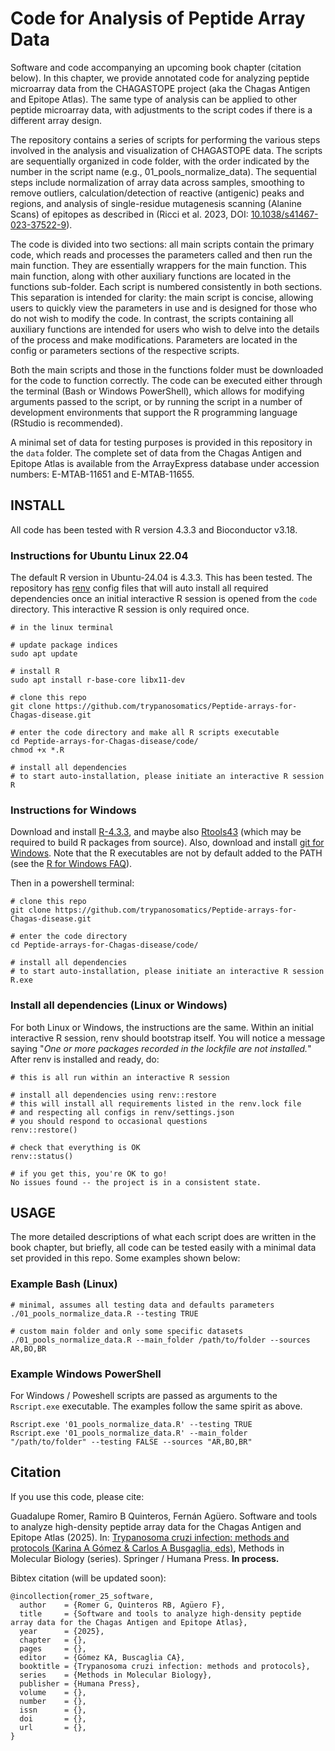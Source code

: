 # Code for Analysis of Peptide Array Data

Software and code accompanying an upcoming book chapter (citation below). In this chapter, we provide annotated code for analyzing peptide microarray data from the CHAGASTOPE project (aka the Chagas Antigen and Epitope Atlas). The same type of analysis can be applied to other peptide microarray data, with adjustments to the script codes if there is a different array design.

The repository contains a series of scripts for performing the various steps involved in the analysis and visualization of CHAGASTOPE data. The scripts are sequentially organized in code folder, with the order indicated by the number in the script name (e.g., 01_pools_normalize_data). The sequential steps include normalization of array data across samples, smoothing to remove outliers, calculation/detection of reactive (antigenic) peaks and regions, and analysis of single-residue mutagenesis scanning (Alanine Scans) of epitopes as described in (Ricci et al. 2023, DOI: [10.1038/s41467-023-37522-9](https://10.1038/s41467-023-37522-9)).

The code is divided into two sections: all main scripts contain the primary code, which reads and processes the parameters called and then run the main function. They are essentially wrappers for the main function. This main function, along with other auxiliary functions are  located in the functions sub-folder. Each script is numbered consistently in both sections. This separation is intended for clarity: the main script is concise, allowing users to quickly view the parameters in use and is designed for those who do not wish to modify the code. In contrast, the scripts containing all auxiliary functions are intended for users who wish to delve into the details of the process and make modifications. Parameters are located in the config or parameters sections of the respective scripts.

Both the main scripts and those in the functions folder must be downloaded for the code to function correctly.
The code can be executed either through the terminal (Bash or Windows PowerShell), which allows for modifying arguments passed to the script, or by running the script in a number of development environments that support the R programming language (RStudio is recommended).

A minimal set of data for testing purposes is provided in this repository in the `data` folder. The complete set of data from the Chagas Antigen and Epitope Atlas is available from the ArrayExpress database under accession numbers: E-MTAB-11651 and E-MTAB-11655.

## INSTALL 

All code has been tested with R version 4.3.3 and Bioconductor v3.18. 

### Instructions for Ubuntu Linux 22.04

The default R version in Ubuntu-24.04 is 4.3.3. This has been tested. The repository has [renv](https://rstudio.github.io/renv/articles/renv.html) config files that will auto install all required dependencies once an initial interactive R session is opened from the `code` directory. This interactive R session is only required once. 

```
# in the linux terminal

# update package indices
sudo apt update

# install R 
sudo apt install r-base-core libx11-dev

# clone this repo
git clone https://github.com/trypanosomatics/Peptide-arrays-for-Chagas-disease.git

# enter the code directory and make all R scripts executable
cd Peptide-arrays-for-Chagas-disease/code/
chmod +x *.R

# install all dependencies
# to start auto-installation, please initiate an interactive R session
R
```

### Instructions for Windows

Download and install [R-4.3.3](https://cran.r-project.org/bin/windows/base/old/4.3.3/), and maybe also [Rtools43](https://cran.r-project.org/bin/windows/Rtools/rtools43/rtools.html) (which may be required to build R packages from source). 
Also, download and install [git for Windows](https://git-scm.com/downloads/win). Note that the R executables are not by default added to the PATH (see the [R for Windows FAQ](https://cran.r-project.org/bin/windows/base/rw-FAQ.html#Rcmd-is-not-found-in-my-PATH_0021)).

Then in a powershell terminal: 

```
# clone this repo
git clone https://github.com/trypanosomatics/Peptide-arrays-for-Chagas-disease.git

# enter the code directory 
cd Peptide-arrays-for-Chagas-disease/code/

# install all dependencies
# to start auto-installation, please initiate an interactive R session
R.exe 
```

### Install all dependencies (Linux or Windows)

For both Linux or Windows, the instructions are the same. Within an initial interactive R session, renv should bootstrap itself. You will notice a message saying "*One or more packages recorded in the lockfile are not installed.*" After renv is installed and ready, do: 

```
# this is all run within an interactive R session

# install all dependencies using renv::restore
# this will install all requirements listed in the renv.lock file
# and respecting all configs in renv/settings.json
# you should respond to occasional questions
renv::restore()

# check that everything is OK
renv::status()

# if you get this, you're OK to go!
No issues found -- the project is in a consistent state.

```

## USAGE

The more detailed descriptions of what each script does are written in the book chapter, but briefly, all code can be tested easily with a minimal data set provided in this repo. Some examples shown below: 

### Example Bash (Linux)

```
# minimal, assumes all testing data and defaults parameters
./01_pools_normalize_data.R --testing TRUE

# custom main folder and only some specific datasets
./01_pools_normalize_data.R --main_folder /path/to/folder --sources AR,BO,BR
```

### Example Windows PowerShell

For Windows / Poweshell scripts are passed as arguments to the `Rscript.exe` executable. The examples follow the same spirit as above. 

```
Rscript.exe '01_pools_normalize_data.R' --testing TRUE
Rscript.exe '01_pools_normalize_data.R' --main_folder "/path/to/folder" --testing FALSE --sources "AR,BO,BR"
```

## Citation 

If you use this code, please cite: 

Guadalupe Romer, Ramiro B Quinteros, Fernán Agüero. Software and tools to analyze high-density peptide array data for the Chagas Antigen and Epitope Atlas (2025). In: [Trypanosoma cruzi infection: methods and protocols (Karina A Gómez & Carlos A Busgaglia, eds)](https://link.springer.com/book/9781071648476), Methods in Molecular Biology (series). Springer / Humana Press. **In process.**

Bibtex citation (will be updated soon): 
```
@incollection{romer_25_software,
  author    = {Romer G, Quinteros RB, Agüero F},
  title     = {Software and tools to analyze high-density peptide array data for the Chagas Antigen and Epitope Atlas},
  year      = {2025},
  chapter   = {},
  pages     = {},
  editor    = {Gómez KA, Buscaglia CA},
  booktitle = {Trypanosoma cruzi infection: methods and protocols},
  series    = {Methods in Molecular Biology},
  publisher = {Humana Press},
  volume    = {},
  number    = {},
  issn      = {},
  doi       = {},
  url       = {},
}
```
